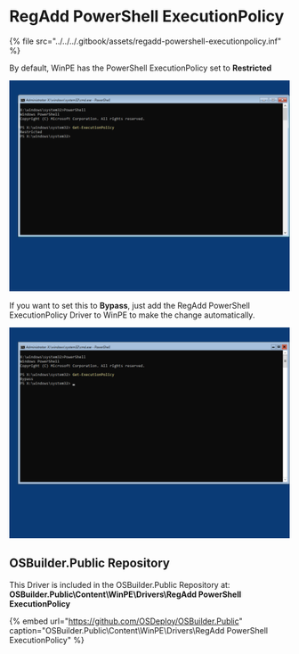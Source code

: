 # RegAdd PowerShell ExecutionPolicy

{% file src="../../../.gitbook/assets/regadd-powershell-executionpolicy.inf" %}

By default, WinPE has the PowerShell ExecutionPolicy set to **Restricted**

![WinPE Default PowerShell ExecutionPolicy](../../../.gitbook/assets/2018-10-18_23-55-22.png)

If you want to set this to **Bypass**, just add the RegAdd PowerShell ExecutionPolicy Driver to WinPE to make the change automatically.

![RegAdd PowerShell ExecutionPolicy Driver](../../../.gitbook/assets/2018-10-18_23-55-32.png)

## OSBuilder.Public Repository

This Driver is included in the OSBuilder.Public Repository at: **OSBuilder.Public\Content\WinPE\Drivers\RegAdd PowerShell ExecutionPolicy**

{% embed url="https://github.com/OSDeploy/OSBuilder.Public" caption="OSBuilder.Public\\Content\\WinPE\\Drivers\\RegAdd PowerShell ExecutionPolicy" %}

## 

